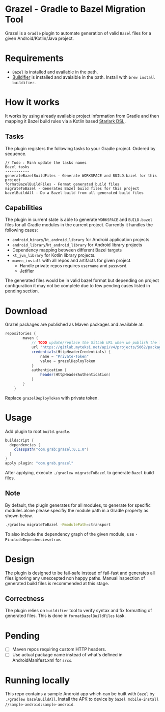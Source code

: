 # Grazel - Gradle to Bazel Migration Tool

Grazel is a `Gradle` plugin to automate generation of valid `Bazel` files for a given Android/Kotlin/Java project. 

# Requirements

* `Bazel` is installed and available in the path.
* [Buildifier](https://github.com/bazelbuild/buildtools/tree/master/buildifier) is installed and avaialble in the path. Install with `brew install buildifier`.

# How it works

It works by using already available project information from Gradle and then mapping it Bazel build rules via a Kotlin based [Starlark DSL](grazel-gradle-plugin/src/main/kotlin/com/grab/grazel/bazel/starlark).

## Tasks

The plugin registers the following tasks to your Gradle project. Ordered by sequence.

```
// Todo : Minh update the tasks names
Bazel tasks
-----------
generateBazelBuildFiles - Generate WORKSPACE and BUILD.bazel for this project
formatBazelBuildFiles - Format generated build files
migrateToBazel - Generates Bazel build files for this project
bazelBuildAll - Do a Bazel build from all generated build files
```

## Capabilities

The plugin in current state is able to generate `WORKSPACE` and `BUILD.bazel` files for all Gradle modules in the current project. Currently it handles the following cases:

* `android_binary`/`kt_android_library` for Android application projects
* `android_library`/`kt_android_library` for Android library projects
* Dependency mapping between different Bazel targets
* `kt_jvm_library` for Kotlin library projects.
* `maven_install` with all repos and artifacts for given project.
  * Handle private repos requires `username` and `password`.
  * Jetifier


The generated files would be in valid bazel format but depending on project configuration it may not be complete due to few pending cases listed in [pending section](#pending).

# Download

Grazel packages are published as Maven packages and available at:
```groovy
repositories {
        maven {
            // TODO update/replace the GitLab URL when we publish the library to GitHub
            url "https://gitlab.myteksi.net/api/v4/projects/5062/packages/maven"
            credentials(HttpHeaderCredentials) {
                name = "Private-Token"
                value = grazelDeployToken
            }
            authentication {
                header(HttpHeaderAuthentication)
            }
        }
    }
```
Replace `grazelDeployToken` with private token.

# Usage

Add plugin to root `build.gradle`.

```groovy
buildscript {
  dependencies {
    classpath("com.grab:grazel:0.1.0")
  }
}
apply plugin: "com.grab.grazel"
```

After applying, execute `./gradlew migrateToBazel` to generate `Bazel` build files.

## Note

By default, the plugin generates for all modules, to generate for specific modules alone please specifiy the module path in a Gradle property as shown below.

```bash
./gradlew migrateToBazel -PmodulePath=:transport
```

To also include the dependency graph of the given module, use `-PincludeDependencies=true`.

# Design

The plugin is designed to be fail-safe instead of fail-fast and generates all files ignoring any unexcepted non happy paths. Manual inspection of generated build files is recommended at this stage.

## Correctness

The plugin relies on `buildifier` tool to verify syntax and fix formatting of generated files. This is done in `formatBazelBuildFiles` task.

# Pending
- [ ] Maven repos requiring custom HTTP headers.
- [ ] Use actual package name instead of what's defined in AndroidManifest.xml for `srcs`.
    
# Running locally

This repo contains a sample Android app which can be built with `Bazel` by `./gradlew bazelBuildAll`.
Install the APK to device by `bazel mobile-install //sample-android:sample-android`.